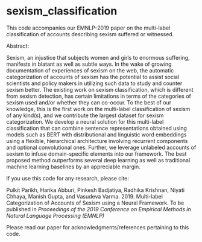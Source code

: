 # sexism_classification
This code accompanies our EMNLP-2019 paper on the multi-label classification of accounts describing sexism suffered or witnessed.

Abstract:

Sexism, an injustice that subjects women and girls to enormous suffering, manifests in blatant as well as subtle ways. In the wake of growing documentation of experiences of sexism on the web, the automatic categorization of accounts of sexism has the potential to assist social scientists and policy makers in utilizing such data to study and counter sexism better. The existing work on sexism classification, which is different from sexism detection, has certain limitations in terms of the categories of sexism used and/or whether they can co-occur. To the best of our knowledge, this is the first work on the multi-label classification of sexism of any kind(s), and we contribute the largest dataset for sexism categorization. We develop a neural solution for this multi-label classification that can combine sentence representations obtained using models such as BERT with distributional and linguistic word embeddings using a flexible, hierarchical architecture involving recurrent components and optional convolutional ones. Further, we leverage unlabeled accounts of sexism to infuse domain-specific elements into our framework. The best proposed method outperforms several deep learning as well as traditional machine learning baselines by an appreciable margin.

If you use this code for any research, please cite:

Pulkit Parikh, Harika Abburi, Pinkesh Badjatiya, Radhika Krishnan, Niyati Chhaya, Manish Gupta, and Vasudeva Varma. 2019. Multi-label Categorization of Accounts of Sexism using a Neural Framework. To be published in *Proceedings of the 2019 Conference on Empirical Methods in Natural Language Processing (EMNLP)*

Please read our paper for acknowledgments/references pertaining to this code.
